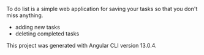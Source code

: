 To do list is a simple web application for saving your tasks so that you don't miss anything. 
- adding new tasks 
- deleting completed tasks

This project was generated with Angular CLI version 13.0.4.
